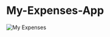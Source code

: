 # My-Expenses-App
![My Expenses](https://user-images.githubusercontent.com/70486576/92036739-20d01900-ed8a-11ea-9e33-adc85a9431d9.gif)
